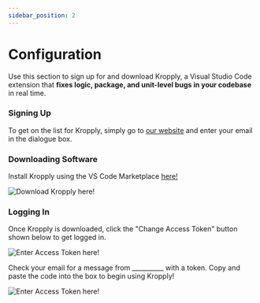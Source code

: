 ```yaml
---
sidebar_position: 2
---
```


# Configuration

Use this section to sign up for and download Kropply, a Visual Studio Code extension that **fixes logic, package, and unit-level bugs in your codebase** in real time.

### Signing Up
To get on the list for Kropply, simply go to [our website]("https://www.kropply.com") and enter your email in the dialogue box.

### Downloading Software
Install Kropply using the VS Code Marketplace [here!]("https://marketplace.visualstudio.com/items?itemName=kropply.kropply")

![Download Kropply here!](DownloadKropply.png)

### Logging In
Once Kropply is downloaded, click the "Change Access Token" button shown below to get logged in.

![Enter Access Token here!](AccessToken.png)

Check your email for a message from __________ with a token. Copy and paste the code into the box to begin using Kropply!

![Enter Access Token here!](TokenBox.png)


<!---
Need to put the email that users get their token from, I wasn't sure which it was.
--->